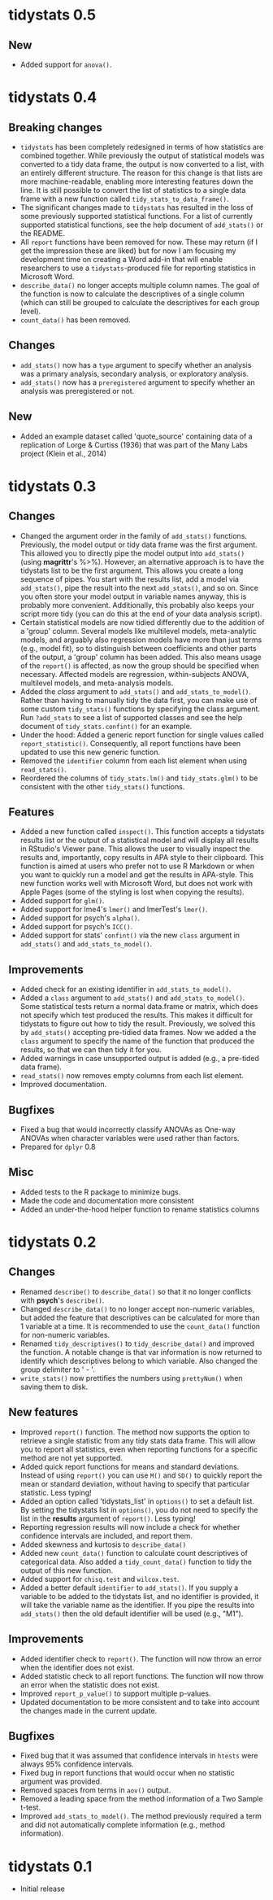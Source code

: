 # tidystats 0.5

## New

* Added support for `anova()`.

# tidystats 0.4

## Breaking changes
* `tidystats` has been completely redesigned in terms of how statistics are combined together. While previously the output of statistical models was converted to a tidy data frame, the output is now converted to a list, with an entirely different structure. The reason for this change is that lists are more machine-readable, enabling more interesting features down the line. It is still possible to convert the list of statistics to a single data frame with a new function called `tidy_stats_to_data_frame()`.
* The significant changes made to `tidystats` has resulted in the loss of some previously supported statistical functions. For a list of currently supported statistical functions, see the help document of `add_stats()` or the README.
* All `report` functions have been removed for now. These may return (if I get the impression these are liked) but for now I am focusing my development time on creating a Word add-in that will enable researchers to use a `tidystats`-produced file for reporting statistics in Microsoft Word.
* `describe_data()` no longer accepts multiple column names. The goal of the function is now to calculate the descriptives of a single column (which can still be grouped to calculate the descriptives for each group level).
* `count_data()` has been removed.

## Changes
* `add_stats()` now has a `type` argument to specify whether an analysis was a primary analysis, secondary analysis, or exploratory analysis.
* `add_stats()` now has a `preregistered` argument to specify whether an analysis was preregistered or not.

## New
* Added an example dataset called 'quote_source' containing data of a replication of Lorge & Curtiss (1936) that was part of the Many Labs project (Klein et al., 2014)

# tidystats 0.3

## Changes

* Changed the argument order in the family of `add_stats()` functions. Previously, the model output or tidy data frame was the first argument. This allowed you to directly pipe the model output into `add_stats()` (using **magrittr**'s %>%). However, an alternative approach is to have the tidystats list to be the first argument. This allows you create a long sequence of pipes. You start with the results list, add a model via `add_stats()`, pipe the result into the next `add_stats()`, and so on. Since you often store your model output in variable names anyway, this is probably more convenient. Additionally, this probably also keeps your script more tidy (you can do this at the end of your data analysis script).
* Certain statistical models are now tidied differently due to the addition of a 'group' column. Several models like multilevel models, meta-analytic models, and arguably also regression models have more than just terms (e.g., model fit), so to distinguish between coefficients and other parts of the output, a 'group' column has been added. This also means usage of the `report()` is affected, as now the group should be specified when necessary. Affected models are regression, within-subjects ANOVA, multilevel models, and meta-analysis models.
* Added the *class* argument to `add_stats()` and `add_stats_to_model()`. Rather than having to manually tidy the data first, you can make use of some custom `tidy_stats()` functions by specifying the class argument. Run `?add_stats` to see a list of supported classes and see the help document of `tidy_stats.confint()` for an example.
* Under the hood: Added a generic report function for single values called `report_statistic()`. Consequently, all report functions have been updated to use this new generic function.
* Removed the `identifier` column from each list element when using `read_stats()`.
* Reordered the columns of `tidy_stats.lm()` and `tidy_stats.glm()` to be consistent with the other `tidy_stats()` functions.

## Features

* Added a new function called `inspect()`. This function accepts a tidystats results list or the output of a statistical model and will display all results in RStudio's Viewer pane. This allows the user to visually inspect the results and, importantly, copy results in APA style to their clipboard. This function is aimed at users who prefer not to use R Markdown or when you want to quickly run a model and get the results in APA-style. This new function works well with Microsoft Word, but does not work with Apple Pages (some of the styling is lost when copying the results).
* Added support for `glm()`.
* Added support for lme4's `lmer()` and lmerTest's `lmer()`.
* Added support for psych's `alpha()`.
* Added support for psych's `ICC()`.
* Added support for stats' `confint()` via the new `class` argument in `add_stats()` and `add_stats_to_model()`.

## Improvements

* Added check for an existing identifier in `add_stats_to_model()`.
* Added a `class` argument to `add_stats()` and `add_stats_to_model()`. Some statistical tests return a normal data.frame or matrix, which does not specify which test produced the results. This makes it difficult for tidystats to figure out how to tidy the result. Previously, we solved this by `add_stats()` accepting pre-tidied data frames. Now we added a the `class` argument to specify the name of the function that produced the results, so that we can then tidy it for you.
* Added warnings in case unsupported output is added (e.g., a pre-tided data frame).
* `read_stats()` now removes empty columns from each list element.
* Improved documentation.

## Bugfixes

* Fixed a bug that would incorrectly classify ANOVAs as One-way ANOVAs when character variables were used rather than factors.
* Prepared for `dplyr` 0.8

## Misc

* Added tests to the R package to minimize bugs.
* Made the code and documentation more consistent
* Added an under-the-hood helper function to rename statistics columns

# tidystats 0.2

## Changes

* Renamed `describe()` to `describe_data()` so that it no longer conflicts with **psych**'s `describe()`.
* Changed `describe_data()` to no longer accept non-numeric variables, but added the feature that descriptives can be calculated for more than 1 variable at a time. It is recommended to use the `count_data()` function for non-numeric variables.
* Renamed `tidy_descriptives()` to `tidy_describe_data()` and improved the function. A notable change is that var information is now returned to identify which descriptives belong to which variable. Also changed the group delimiter to ' - '.
* `write_stats()` now prettifies the numbers using `prettyNum()` when saving them to disk.

## New features

* Improved `report()` function. The method now supports the option to retrieve a single statistic from any tidy stats data frame. This will allow you to report all statistics, even when reporting functions for a specific method are not yet supported.
* Added quick report functions for means and standard deviations. Instead of using `report()` you can use `M()` and `SD()` to quickly report the mean or standard deviation, without having to specify that particular statistic. Less typing!
* Added an option called 'tidystats_list' in `options()` to set a default list. By setting the tidystats list in `options()`, you do not need to specify the list in the **results** argument of `report()`. Less typing!
* Reporting regression results will now include a check for whether confidence intervals are included, and report them.
* Added skewness and kurtosis to `describe_data()`
* Added new `count_data()` function to calculate count descriptives of categorical data. Also added a `tidy_count_data()` function to tidy the output of this new function.
* Added support for `chisq.test` and `wilcox.test`.
* Added a better default `identifier` to `add_stats()`. If you supply a variable to be added to the tidystats list, and no identifier is provided, it will take the variable name as the identifier. If you pipe the results into `add_stats()` then the old default identifier will be used (e.g., "M1"). 

## Improvements

* Added identifier check to `report()`. The function will now throw an error when the identifier does not exist.
* Added statistic check to all report functions. The function will now throw an error when the statistic does not exist.
* Improved `report_p_value()` to support multiple p-values.
* Updated documentation to be more consistent and to take into account the changes made in the current update.

## Bugfixes

* Fixed bug that it was assumed that confidence intervals in `htests` were always 95% confidence intervals.
* Fixed bug in report functions that would occur when no statistic argument was provided.
* Removed spaces from terms in `aov()` output.
* Removed a leading space from the method information of a Two Sample t-test.
* Improved `add_stats_to_model()`. The method previously required a term and did not automatically complete information (e.g., method information).

# tidystats 0.1

* Initial release
